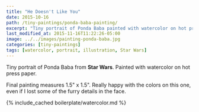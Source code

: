 ```yaml
---
title: "He Doesn't Like You"
date: 2015-10-16
path: /tiny-paintings/ponda-baba-painting/
excerpt: "Tiny portrait of Ponda Baba painted with watercolor on hot press paper."
last_modified_at: 2015-11-16T11:22:26-05:00
image: ../../images/painting-ponda-baba.jpg
categories: [tiny-paintings]
tags: [watercolor, portrait, illustration, Star Wars]
---
```


Tiny portrait of Ponda Baba from **Star Wars**. Painted with watercolor on hot press paper.

Final painting measures 1.5\" x 1.5\". Really happy with the colors on this one, even if I lost some of the furry details in the face.

{% include_cached boilerplate/watercolor.md %}
